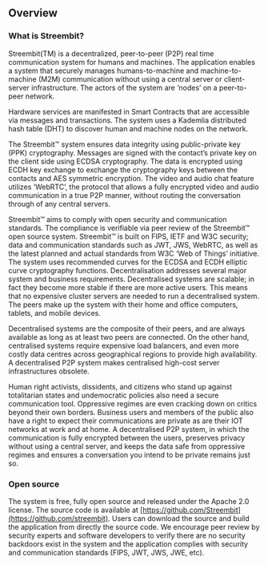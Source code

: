## Overview

### What is Streembit?

Streembit(TM) is a decentralized, peer-to-peer (P2P) real time communication system for humans and machines. The application enables a system that securely manages humans-to-machine and machine-to-machine (M2M) communication without using a central server or client-server infrastructure. The actors of the system are ‘nodes’ on a peer-to-peer network.

Hardware services are manifested in Smart Contracts that are accessible via messages and transactions. The system uses a Kademlia distributed hash table (DHT) to discover human and machine nodes on the network.

The Streembit™ system ensures data integrity using public-private key (PPK) cryptography. Messages are signed with the contact’s private key on the client side using ECDSA cryptography. The data is encrypted using ECDH key exchange to exchange the cryptography keys between the contacts and AES symmetric encryption. The video and audio chat feature utilizes ‘WebRTC’, the protocol that allows a fully encrypted video and audio communication in a true P2P manner, without routing the conversation through of any central servers.

Streembit™ aims to comply with open security and communication standards. The compliance is verifiable via peer review of the Streembit™ open source system. Streembit™ is built on FIPS, IETF and W3C security; data and communication standards such as JWT, JWS, WebRTC, as well as the latest planned and actual standards from W3C ‘Web of Things’ initiative. The system uses recommended curves for the ECDSA and ECDH elliptic curve cryptography functions. Decentralisation addresses several major system and business requirements. Decentralised systems are scalable; in fact they become more stable if there are more active users. This means that no expensive cluster servers are needed to run a decentralised system. The peers make up the system with their home and office computers, tablets, and mobile devices.

Decentralised systems are the composite of their peers, and are always available as long as at least two peers are connected. On the other hand, centralised systems require expensive load balancers, and even more costly data centres across geographical regions to provide high availability. A decentralised P2P system makes centralised high-cost server infrastructures obsolete.

Human right activists, dissidents, and citizens who stand up against totalitarian states and undemocratic policies also need a secure communication tool. Oppressive regimes are even cracking down on critics beyond their own borders. Business users and members of the public also have a right to expect their communications are private as are their IOT networks at work and at home. A decentralised P2P system, in which the communication is fully encrypted between the users, preserves privacy without using a central server, and keeps the data safe from oppressive regimes and ensures a conversation you intend to be private remains just so.

### Open source

The system is free, fully open source and released under the Apache 2.0 license. The source code is available at [https://github.com/Streembit](https://github.com/streembit). Users can download the source and build the application from directly the source code. We encourage peer review by security experts and software developers to verify there are no security backdoors exist in the system and the application complies with security and communication standards (FIPS, JWT, JWS, JWE, etc).
